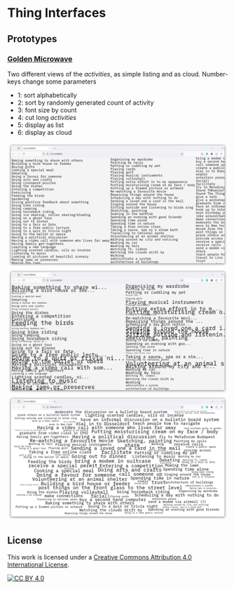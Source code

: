 # Thing Interfaces

## Prototypes
### [Golden Microwave](https://thgie.github.io/thing-interfaces/prototypes/golden-microwave/)

Two different views of the _activities_, as simple listing and as cloud. Number-keys change some parameters

- 1: sort alphabetically
- 2: sort by randomly generated count of activity
- 3: font size by count
- 4: cut long _activities_
- 5: display as list
- 6: display as cloud

![](assets/screenshots/golden-microwave-001.png)
![](assets/screenshots/golden-microwave-002.png)
![](assets/screenshots/golden-microwave-003.png)

## License
This work is licensed under a
[Creative Commons Attribution 4.0 International License][cc-by].

[![CC BY 4.0][cc-by-image]][cc-by]

[cc-by]: http://creativecommons.org/licenses/by/4.0/
[cc-by-image]: https://i.creativecommons.org/l/by/4.0/88x31.png
